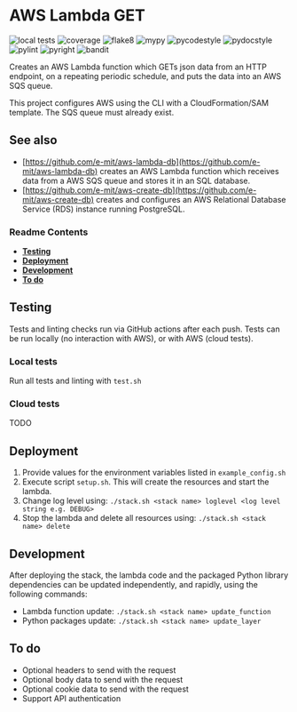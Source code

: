 # AWS Lambda GET

![local tests](https://github.com/e-mit/aws-lambda-get/actions/workflows/tests.yml/badge.svg)
![coverage](https://img.shields.io/endpoint?url=https://gist.githubusercontent.com/e-mit/9df92671b4e2859b1e75cf762121b73f/raw/aws-lambda-get.json)
![flake8](https://github.com/e-mit/aws-lambda-get/actions/workflows/flake8.yml/badge.svg)
![mypy](https://github.com/e-mit/aws-lambda-get/actions/workflows/mypy.yml/badge.svg)
![pycodestyle](https://github.com/e-mit/aws-lambda-get/actions/workflows/pycodestyle.yml/badge.svg)
![pydocstyle](https://github.com/e-mit/aws-lambda-get/actions/workflows/pydocstyle.yml/badge.svg)
![pylint](https://github.com/e-mit/aws-lambda-get/actions/workflows/pylint.yml/badge.svg)
![pyright](https://github.com/e-mit/aws-lambda-get/actions/workflows/pyright.yml/badge.svg)
![bandit](https://github.com/e-mit/aws-lambda-get/actions/workflows/bandit.yml/badge.svg)

Creates an AWS Lambda function which GETs json data from an HTTP endpoint, on a repeating periodic schedule, and puts the data into an AWS SQS queue.

This project configures AWS using the CLI with a CloudFormation/SAM template. The SQS queue must already exist.


## See also

- [https://github.com/e-mit/aws-lambda-db](https://github.com/e-mit/aws-lambda-db) creates an AWS Lambda function which receives data from a AWS SQS queue and stores it in an SQL database.
- [https://github.com/e-mit/aws-create-db](https://github.com/e-mit/aws-create-db) creates and configures an AWS Relational Database Service (RDS) instance running PostgreSQL.


### Readme Contents

- **[Testing](#testing)**<br>
- **[Deployment](#deployment)**<br>
- **[Development](#development)**<br>
- **[To do](#to-do)**<br>


## Testing

Tests and linting checks run via GitHub actions after each push. Tests can be run locally (no interaction with AWS), or with AWS (cloud tests).


### Local tests

Run all tests and linting with ```test.sh```


### Cloud tests

TODO


## Deployment

1. Provide values for the environment variables listed in ```example_config.sh```
2. Execute script ```setup.sh```. This will create the resources and start the lambda.
3. Change log level using: ```./stack.sh <stack name> loglevel <log level string e.g. DEBUG>```
4. Stop the lambda and delete all resources using: ```./stack.sh <stack name> delete```


## Development

After deploying the stack, the lambda code and the packaged Python library dependencies can be updated independently, and rapidly, using the following commands:

- Lambda function update: ```./stack.sh <stack name> update_function```
- Python packages update: ```./stack.sh <stack name> update_layer```


## To do

- Optional headers to send with the request
- Optional body data to send with the request
- Optional cookie data to send with the request
- Support API authentication
